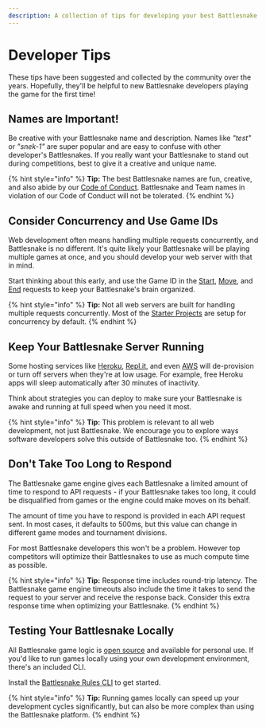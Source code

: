 ```yaml
---
description: A collection of tips for developing your best Battlesnake.
---
```


# Developer Tips

These tips have been suggested and collected by the community over the years. Hopefully, they'll be helpful to new Battlesnake developers playing the game for the first time!

## Names are Important!

Be creative with your Battlesnake name and description. Names like _"test"_ or _"snek-1"_ are super popular and are easy to confuse with other developer's Battlesnakes. If you really want your Battlesnake to stand out during competitions, best to give it a creative and unique name.

{% hint style="info" %}
**Tip:** The best Battlesnake names are fun, creative, and also abide by our [Code of Conduct](https://play.battlesnake.com/about/conduct/). Battlesnake and Team names in violation of our Code of Conduct will not be tolerated.
{% endhint %}

## Consider Concurrency and Use Game IDs

Web development often means handling multiple requests concurrently, and Battlesnake is no different. It's quite likely your Battlesnake will be playing multiple games at once, and you should develop your web server with that in mind. 

Start thinking about this early, and use the Game ID in the [Start](../references/api.md#start), [Move](../references/api.md#move), and [End](../references/api.md#end) requests to keep your Battlesnake's brain organized.

{% hint style="info" %}
**Tip:** Not all web servers are built for handling multiple requests concurrently. Most of the [Starter Projects](../references/starter-projects.md) are setup for concurrency by default.
{% endhint %}

## Keep Your Battlesnake Server Running

Some hosting services like [Heroku](https://www.heroku.com/), [Repl.it](https://repl.it), and even [AWS](https://aws.amazon.com/) will de-provision or turn off servers when they're at low usage. For example, free Heroku apps will sleep automatically after 30 minutes of inactivity.

Think about strategies you can deploy to make sure your Battlesnake is awake and running at full speed when you need it most.

{% hint style="info" %}
**Tip:** This problem is relevant to all web development, not just Battlesnake. We encourage you to explore ways software developers solve this outside of Battlesnake too.
{% endhint %}

## Don't Take Too Long to Respond

The Battlesnake game engine gives each Battlesnake a limited amount of time to respond to API requests - if your Battlesnake takes too long, it could be disqualified from games or the engine could make moves on its behalf.

The amount of time you have to respond is provided in each API request sent. In most cases, it defaults to 500ms, but this value can change in different game modes and tournament divisions.

For most Battlesnake developers this won't be a problem. However top competitors will optimize their Battlesnakes to use as much compute time as possible.

{% hint style="info" %}
**Tip:** Response time includes round-trip latency. The Battlesnake game engine timeouts also include the time it takes to send the request to your server and receive the response back. Consider this extra response time when optimizing your Battlesnake.
{% endhint %}

## Testing Your Battlesnake Locally

All Battlesnake game logic is [open source](https://github.com/BattlesnakeOfficial/rules) and available for personal use. If you'd like to run games locally using your own development environment, there's an included CLI.

Install the [Battlesnake Rules CLI](https://github.com/BattlesnakeOfficial/rules/tree/main/cli) to get started.

{% hint style="info" %}
**Tip:** Running games locally can speed up your development cycles significantly, but can also be more complex than using the Battlesnake platform.
{% endhint %}


